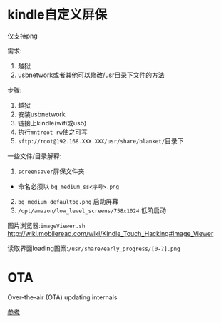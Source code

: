 # kindle自定义屏保

仅支持png

需求:

1. 越狱
2. usbnetwork或者其他可以修改/usr目录下文件的方法

步骤:

1. 越狱
2. 安装usbnetwork
3. 链接上kindle(wifi或usb)
4. 执行`mntroot rw`使之可写
5. `sftp://root@192.168.XXX.XXX/usr/share/blanket/`目录下

一些文件/目录解释:

1. `screensaver`屏保文件夹
  * 命名必须以 `bg_medium_ss<序号>.png`
2. `bg_medium_defaultbg.png` 启动屏幕
3. `/opt/amazon/low_level_screens/758x1024` 低阶启动

图片浏览器:`imageViewer.sh` http://wiki.mobileread.com/wiki/Kindle_Touch_Hacking#Image_Viewer

读取界面loading图案:`/usr/share/early_progress/[0-7].png`

# OTA

Over-the-air (OTA) updating internals

[参考](http://wiki.mobileread.com/wiki/Kindle_Touch_Hacking#Over-the-air_.28OTA.29_updating_internals)
